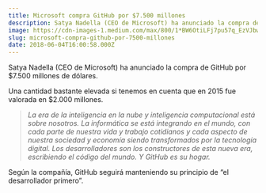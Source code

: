 ```yaml
---
title: Microsoft compra GitHub por $7.500 millones
description: Satya Nadella (CEO de Microsoft) ha anunciado la compra de GitHub por $7.500 millones de dólares.
image: https://cdn-images-1.medium.com/max/800/1*BW6OtiLFj7pu57q_EzVJbw.jpeg
slug: microsoft-compra-github-por-7500-millones
date: 2018-06-04T16:00:58.000Z
---
```


Satya Nadella (CEO de Microsoft) ha anunciado la compra de GitHub por $7.500 millones de dólares.

Una cantidad bastante elevada si tenemos en cuenta que en 2015 fue valorada en $2.000 millones.

> _La era de la inteligencia en la nube y inteligencia computacional está sobre nosotros. La informática se está integrando en el mundo, con cada parte de nuestra vida y trabajo cotidianos y cada aspecto de nuestra sociedad y economía siendo transformados por la tecnología digital. Los desarrolladores son los constructores de esta nueva era, escribiendo el código del mundo. Y GitHub es su hogar._

Según la compañía, GitHub seguirá manteniendo su principio de “el desarrollador primero”.

